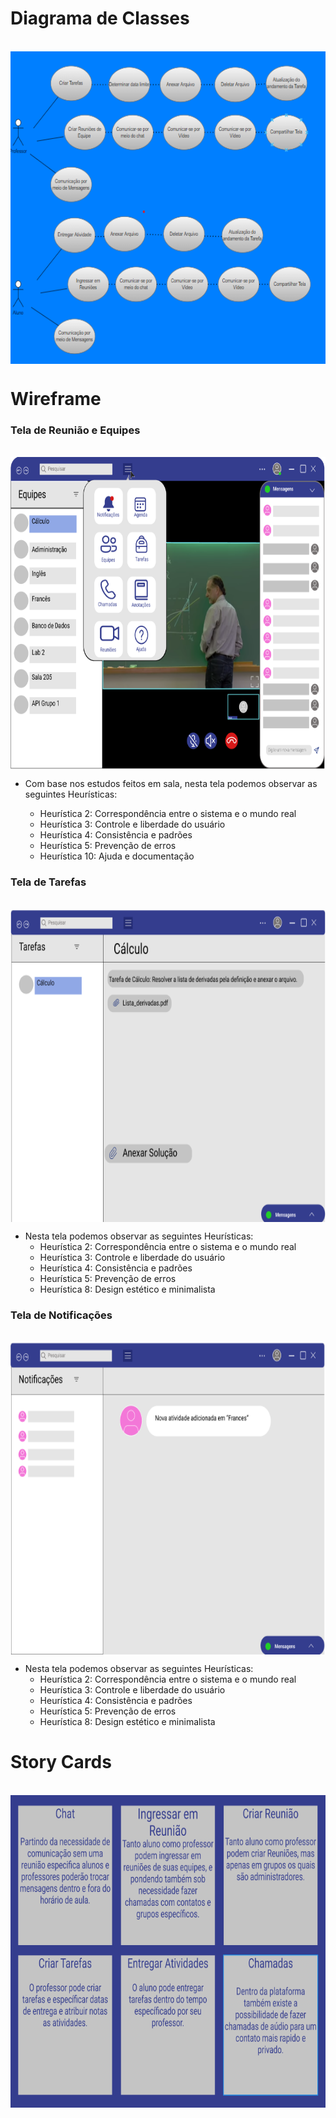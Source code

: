 # Diagrama de Classes
<div style="display: inline_block"><br>
  <img align="center" alt="Diagrama" height="500" width="900" src="https://github.com/PatrickSouzza/Bertoti/blob/main/Engenharia%20de%20Software/Atividade%201/Imagens/Diagrama.png">
</div>

# Wireframe

### Tela de Reunião e Equipes

<div style="display: inline_block"><br>
  <img align="center" alt="Diagrama" height="500" width="900" src="https://github.com/PatrickSouzza/Bertoti/blob/main/Engenharia%20de%20Software/Atividade%201/Imagens/tela1.png">
</div>


- Com base nos estudos feitos em sala, nesta tela podemos observar as seguintes Heurísticas:
 
  - Heurística 2: Correspondência entre o sistema e o mundo real
  - Heurística 3: Controle e liberdade do usuário
  - Heurística 4: Consistência e padrões
  - Heurística 5: Prevenção de erros
  - Heurística 10: Ajuda e documentação

### Tela de Tarefas

<div style="display: inline_block"><br>
  <img align="center" alt="Diagrama" height="500" width="900" src="https://github.com/PatrickSouzza/Bertoti/blob/main/Engenharia%20de%20Software/Atividade%201/Imagens/tela2.png">
</div>


- Nesta tela podemos observar as seguintes Heurísticas:
  - Heurística 2: Correspondência entre o sistema e o mundo real
  - Heurística 3: Controle e liberdade do usuário
  - Heurística 4: Consistência e padrões
  - Heurística 5: Prevenção de erros 
  - Heurística 8: Design estético e minimalista

### Tela de Notificações

<div style="display: inline_block"><br>
  <img align="center" alt="Diagrama" height="500" width="900" src="https://github.com/PatrickSouzza/Bertoti/blob/main/Engenharia%20de%20Software/Atividade%201/Imagens/tela3.png">
</div>


- Nesta tela podemos observar as seguintes Heurísticas:
  - Heurística 2: Correspondência entre o sistema e o mundo real
  - Heurística 3: Controle e liberdade do usuário
  - Heurística 4: Consistência e padrões
  - Heurística 5: Prevenção de erros 
  - Heurística 8: Design estético e minimalista

# Story Cards

<div style="display: inline_block"><br>
  <img align="center" alt="Diagrama" height="500" width="900" src="https://github.com/PatrickSouzza/Bertoti/blob/main/Engenharia%20de%20Software/Atividade%201/Imagens/Cards.png">
</div>
